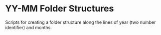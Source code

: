 # YY-MM Folder Structures

Scripts for creating a folder structure along the lines of year (two number identifier) and months.